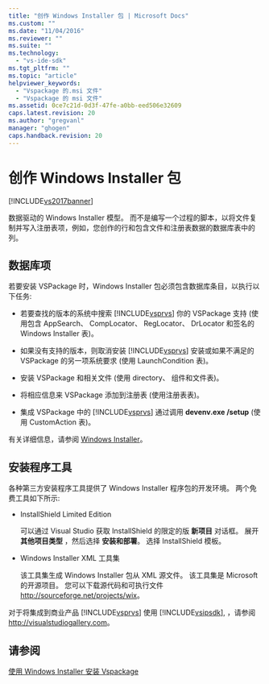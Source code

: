 ```yaml
---
title: "创作 Windows Installer 包 | Microsoft Docs"
ms.custom: ""
ms.date: "11/04/2016"
ms.reviewer: ""
ms.suite: ""
ms.technology: 
  - "vs-ide-sdk"
ms.tgt_pltfrm: ""
ms.topic: "article"
helpviewer_keywords: 
  - "Vspackage 的.msi 文件"
  - "Vspackage 的 msi 文件"
ms.assetid: 0ce7c21d-0d3f-47fe-a0bb-eed506e32609
caps.latest.revision: 20
ms.author: "gregvanl"
manager: "ghogen"
caps.handback.revision: 20
---
```

# 创作 Windows Installer 包
[!INCLUDE[vs2017banner](../../code-quality/includes/vs2017banner.md)]

数据驱动的 Windows Installer 模型。 而不是编写一个过程的脚本，以将文件复制并写入注册表项，例如，您创作的行和包含文件和注册表数据的数据库表中的列。  
  
## 数据库项  
 若要安装 VSPackage 时，Windows Installer 包必须包含数据库条目，以执行以下任务:  
  
-   若要查找的版本的系统中搜索 [!INCLUDE[vsprvs](../../code-quality/includes/vsprvs_md.md)] 你的 VSPackage 支持 \(使用包含 AppSearch、 CompLocator、 RegLocator、 DrLocator 和签名的 Windows Installer 表\)。  
  
-   如果没有支持的版本，则取消安装 [!INCLUDE[vsprvs](../../code-quality/includes/vsprvs_md.md)] 安装或如果不满足的 VSPackage 的另一项系统要求 \(使用 LaunchCondition 表\)。  
  
-   安装 VSPackage 和相关文件 \(使用 directory、 组件和文件表\)。  
  
-   将相应信息来 VSPackage 添加到注册表 \(使用注册表表\)。  
  
-   集成 VSPackage 中的 [!INCLUDE[vsprvs](../../code-quality/includes/vsprvs_md.md)] 通过调用 **devenv.exe \/setup** \(使用 CustomAction 表\)。  
  
 有关详细信息，请参阅 [Windows Installer](http://msdn.microsoft.com/library/cc185688\(VS.85\).aspx)。  
  
## 安装程序工具  
 各种第三方安装程序工具提供了 Windows Installer 程序包的开发环境。 两个免费工具如下所示:  
  
-   InstallShield Limited Edition  
  
     可以通过 Visual Studio 获取 InstallShield 的限定的版 **新项目** 对话框。 展开 **其他项目类型** ，然后选择 **安装和部署**。 选择 InstallShield 模板。  
  
-   Windows Installer XML 工具集  
  
     该工具集生成 Windows Installer 包从 XML 源文件。 该工具集是 Microsoft 的开源项目。 您可以下载源代码和可执行文件 [http:\/\/sourceforge.net\/projects\/wix](http://sourceforge.net/projects/wix)。  
  
 对于将集成到商业产品 [!INCLUDE[vsprvs](../../code-quality/includes/vsprvs_md.md)] 使用 [!INCLUDE[vsipsdk](../../extensibility/includes/vsipsdk_md.md)], ，请参阅 [http:\/\/visualstudiogallery.com](http://visualstudiogallery.com/)。  
  
## 请参阅  
 [使用 Windows Installer 安装 Vspackage](../../extensibility/internals/installing-vspackages-with-windows-installer.md)